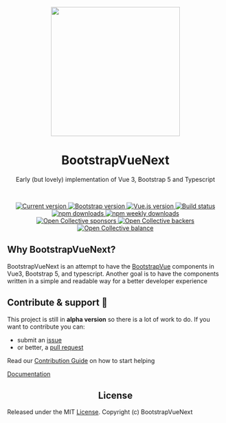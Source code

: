 <p align="center">
  <a href="https://bootstrap-vue-next.github.io/bootstrap-vue-next/">
    <img src="https://bootstrap-vue-next.github.io/bootstrap-vue-next/logo.png" width="300">
  </a>
</p>

<h1 align="center">BootstrapVueNext</h1>

<p align="center">Early (but lovely) implementation of Vue 3, Bootstrap 5 and Typescript</p>

<br>

<p align="center">
  <a href="https://www.npmjs.com/package/bootstrap-vue-next">
    <img src="https://flat.badgen.net/npm/v/bootstrap-vue-next" alt="Current version">
  </a>
  <a href="https://getbootstrap.com/docs/5.3/getting-started/introduction/">
    <img src="https://flat.badgen.net/badge/bootstrap/5.3.x/563d7c" alt="Bootstrap version">
  </a>
  <a href="https://v3.vuejs.org/">
    <img src="https://flat.badgen.net/badge/vue.js/3.3.x/4fc08d" alt="Vue.js version">
  </a>

  <a href="https://github.com/bootstrap-vue-next/bootstrap-vue-next/actions?workflow=Tests">
    <img src="https://flat.badgen.net/github/status/bootstrap-vue-next/bootstrap-vue-next" alt="Build status">
  </a>

  <br>

  <a href="https://www.npmjs.com/package/bootstrap-vue-next">
    <img src="https://flat.badgen.net/npm/dt/bootstrap-vue-next" alt="npm downloads">
  </a>
  <a href="https://www.npmjs.com/package/bootstrap-vue-next">
    <img src="https://flat.badgen.net/npm/dw/bootstrap-vue-next" alt="npm weekly downloads">
  </a>

  <br>

  <a href="https://opencollective.com/bootstrap-vue-next#sponsor">
    <img src="https://opencollective.com/bootstrap-vue-next/sponsors/badge.svg?style=flat-square" alt="Open Collective sponsors">
  </a>
  <a href="https://opencollective.com/bootstrap-vue-next#backer">
    <img src="https://flat.badgen.net/opencollective/backers/bootstrap-vue-next" alt="Open Collective backers">
  </a>
  <a href="https://opencollective.com/bootstrap-vue-next">
    <img src="https://flat.badgen.net/opencollective/balance/bootstrap-vue-next" alt="Open Collective balance">
  </a>
</p>

## Why BootstrapVueNext?

BootstrapVueNext is an attempt to have the [BootstrapVue](https://bootstrap-vue.org/) components in Vue3, Bootstrap 5, and typescript. Another goal is to have the components written in a simple and readable way for a better developer experience

## Contribute & support 🙌

This project is still in **alpha version** so there is a lot of work to do. If you want to contribute you can:

- submit an [issue](https://github.com/bootstrap-vue-next/bootstrap-vue-next/issues)
- or better, a [pull request](https://github.com/bootstrap-vue-next/bootstrap-vue-next/pulls)

Read our [Contribution Guide](https://github.com/bootstrap-vue-next/bootstrap-vue-next/blob/main/CONTRIBUTING.md) on how to start helping

[Documentation](https://bootstrap-vue-next.github.io/bootstrap-vue-next/)

<h2 align="center">License</h2>

Released under the MIT [License](./LICENSE). Copyright (c) BootstrapVueNext
